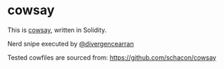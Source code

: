 # cowsay

This is [cowsay](https://en.wikipedia.org/wiki/Cowsay), written in Solidity.

Nerd snipe executed by [@divergencearran](https://twitter.com/divergencearran/status/1586322213111750657?s=20&t=dcqcnqrkRYYqoigCURzu7Q)

Tested cowfiles are sourced from: https://github.com/schacon/cowsay
